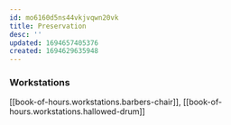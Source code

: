 ```yaml
---
id: mo6160d5ns44vkjvqwn20vk
title: Preservation
desc: ''
updated: 1694657405376
created: 1694629635948
---
```


### Workstations

[[book-of-hours.workstations.barbers-chair]], [[book-of-hours.workstations.hallowed-drum]]  
